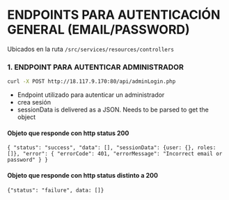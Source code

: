 # ENDPOINTS PARA AUTENTICACIÓN GENERAL (EMAIL/PASSWORD) 

Ubicados en la ruta `/src/services/resources/controllers`

### 1. ENDPOINT PARA AUTENTICAR ADMINISTRADOR 

```bash
curl -X POST http://18.117.9.170:80/api/adminLogin.php
```
- Endpoint utilizado para autenticar un administrador
- crea sesión
- sessionData is delivered as a JSON. Needs to be parsed to get the object

#### Objeto que responde con http status 200
`{
  "status": "success",
  "data": [],
  "sessionData": {user: {}, roles: []},
  "error": {
    "errorCode": 401,
    "errorMessage": "Incorrect email or password"
  }
}`

#### Objeto que responde con http status distinto a 200
`{"status": "failure", data: []}`
